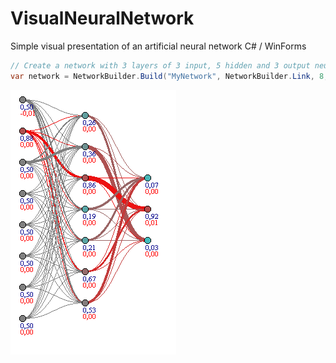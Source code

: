 VisualNeuralNetwork
===================

Simple visual presentation of an artificial neural network
C# / WinForms

```c#
// Create a network with 3 layers of 3 input, 5 hidden and 3 output neurons.
var network = NetworkBuilder.Build("MyNetwork", NetworkBuilder.Link, 8, 7, 3);
```
![Graph](https://raw.githubusercontent.com/mharthoorn/VisualNeuralNetwork/master/ExampleGraph.png)
